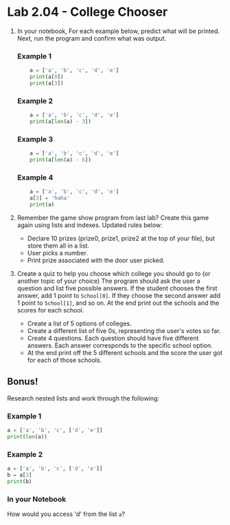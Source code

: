 # Lab 2.04 - College Chooser

1. In your notebook, For each example below, predict what will be printed. Next, run the program and confirm what was output. 

    ### Example 1

    ```python
        a = ['a', 'b', 'c', 'd', 'e']
        print(a[0])
        print(a[3])
    ```
    ### Example 2

    ```python
        a = ['a', 'b', 'c', 'd', 'e']
        print(a[len(a) - 3])
    ```
    ### Example 3

    ```python
        a = ['a', 'b', 'c', 'd', 'e']
        print(a[len(a) - 6])
    ```

    ### Example 4

    ```python
        a = ['a', 'b', 'c', 'd', 'e']
        a[3] = 'haha'
        print(a)
    ```

2. Remember the game show program from last lab? Create this game again using lists and indexes. Updated rules below: 

    * Declare 10 prizes (prize0, prize1, prize2 at the top of your file), but store them all in a list.
    * User picks a number.
    * Print prize associated with the door user picked. 

3. Create a quiz to help you choose which college you should go to (or another topic of your choice) The program should ask the user a question and list five possible answers. If the student chooses the first answer, add 1 point to `School[0]`. If they choose the second answer add 1 point to `School[1]`, and so on. At the end print out the schools and the scores for each school.
    
    * Create a list of 5 options of colleges.
    * Create a different list of five 0s, representing the user's votes so far.
    * Create 4 questions. Each question should have five different answers. Each answer corresponds to the specific school option.
    * At the end print off the 5 different schools and the score the user got for each of those schools. 

## Bonus!
Research nested lists and work through the following: 


### Example 1

```python
a = ['a', 'b', 'c', ['d', 'e']]
print(len(a))
```

### Example 2

```python
a = ['a', 'b', 'c', ['d', 'e']]
b = a[3]
print(b)
```

### In your Notebook
How would you access 'd' from the list `a`? 
